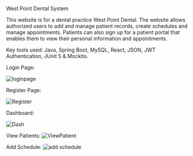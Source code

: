 West Point Dental System

This website is for a dental practice West Point Dental. The website allows authorized users to add and manage patient records, create schedules and manage appointments. Patients can also sign up for a patient portal that enables them to view their personal information and appointments.

Key tools used: Java, Spring Boot, MySQL, React, JSON, JWT Authentication, JUnit 5 & Mockito.

Login Page:


![loginpage](https://github.com/user-attachments/assets/c8377951-c8ab-4a27-8c7f-d45ad46aa5da)

Register Page:

![Register](https://github.com/user-attachments/assets/3fdcc7da-441f-4290-a8a5-934e9e5c50d1)

Dashboard:

![Dash](https://github.com/user-attachments/assets/05e0d013-cc40-43e5-bff5-81d65a01e5c0)

View Patients:
![ViewPatient](https://github.com/user-attachments/assets/fb432b50-01b2-41a4-8851-654f94f4d60b)

Add Schedule:
![add schedule](https://github.com/user-attachments/assets/e5bc2599-6bac-42b8-ab46-87354bd67b0e)
